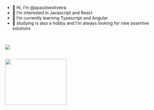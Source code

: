 - 👋 Hi, I’m @apaulineoliveira
- 👀 I’m interested in Javascript and React
- 🌱 I’m currently learning Typescript and Angular 
- 📝 studying is also a hobby and I'm always looking for new assertive solutions
<br>

<!---
apaulineoliveira/apaulineoliveira is a ✨ special ✨ repository because its `README.md` (this file) appears on your GitHub profile.
You can click the Preview link to take a look at your changes.
--->
[<img src="https://img.shields.io/badge/linkedin-%230077B5.svg?&style=for-the-badge&logo=linkedin&logoColor=white" />](https://www.linkedin.com/in/pauline-oliveira-220584200/) 

<br>
<img width="200px" height="150px" src="https://miro.medium.com/max/960/1*ulD6na_hQsXA5uC0acoteA.png"/>
</br>
